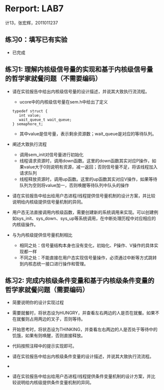 # Rerport: LAB7

计13，张宏辉，2011011237
 
## 练习0：填写已有实验
 - 已完成

## 练习1: 理解内核级信号量的实现和基于内核级信号量的哲学家就餐问题（不需要编码）

 - 请在实验报告中给出内核级信号量的设计描述，并说其大致执行流流程。
   - ucore中的内核级信号量在sem.h中给出了定义
   ```
   typedef struct {
      int value;
      wait_queue_t wait_queue;
   } semaphore_t;
   ```
    - 其中value是信号量，表示剩余资源数；wait_queue是对应的等待队列。

  - 阐述大致执行流程
    - 调用sem_init对信号量进行初始化
    - 线程请求资源时，调用down函数。这里的down函数其实对应P操作，如果value大于0则说明有资源，减一返回；否则信号量不足，将该线程加入请求队列
    - 线程释放资源时，调用up函数。这里的up函数其实对应V操作，如果等待队列为空则将value加一，否则唤醒等待队列中队头的操作

 - 请在实验报告中给出给用户态进程/线程提供信号量机制的设计方案，并比较说明给内核级提供信号量机制的异同。
  - 用户态无法直接调用内核级函数，需要创建新的系统调用来实现。可以创建例如sys_init、sys_down、sys_up等系统调用，在中断处理历程中对应相应的内核级操作。
  - 与为内核级提供信号量机制相比
    - 相同之处：信号量结构本身也没有变化，初始化、P操作、V操作的具体实现都一样
    - 不同之处：不能直接在用户态实现信号量操作，必须通过中断等方式跳转到内核态统一接口进行操作和管理。
 
## 练习2: 完成内核级条件变量和基于内核级条件变量的哲学家就餐问题（需要编码）

 - 简要说明你的设计实现过程
  - 需要就餐时，将状态设为HUNGRY，并查看左右两边的人是否在就餐。如果不在就餐则占用两边的叉子，否则等待。
  - 开始思考时，将状态设为THINKING，并查看左右两边的人是否处于等待中的饥饿，如果有则唤醒，否则直接释放。
  - 代码按照注释中的提示实现即可。

 - 请在实验报告中给出内核级条件变量的设计描述，并说其大致执行流流程。
  - 

 - 请在实验报告中给出给用户态进程/线程提供条件变量机制的设计方案，并比较说明给内核级提供条件变量机制的异同。
